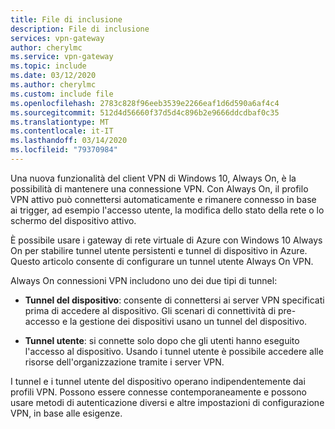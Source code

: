 ```yaml
---
title: File di inclusione
description: File di inclusione
services: vpn-gateway
author: cherylmc
ms.service: vpn-gateway
ms.topic: include
ms.date: 03/12/2020
ms.author: cherylmc
ms.custom: include file
ms.openlocfilehash: 2783c828f96eeb3539e2266eaf1d6d590a6af4c4
ms.sourcegitcommit: 512d4d56660f37d5d4c896b2e9666ddcdbaf0c35
ms.translationtype: MT
ms.contentlocale: it-IT
ms.lasthandoff: 03/14/2020
ms.locfileid: "79370984"
---
```

Una nuova funzionalità del client VPN di Windows 10, Always On, è la possibilità di mantenere una connessione VPN. Con Always On, il profilo VPN attivo può connettersi automaticamente e rimanere connesso in base ai trigger, ad esempio l'accesso utente, la modifica dello stato della rete o lo schermo del dispositivo attivo.

È possibile usare i gateway di rete virtuale di Azure con Windows 10 Always On per stabilire tunnel utente persistenti e tunnel di dispositivo in Azure. Questo articolo consente di configurare un tunnel utente Always On VPN.

Always On connessioni VPN includono uno dei due tipi di tunnel:

* **Tunnel del dispositivo**: consente di connettersi ai server VPN specificati prima di accedere al dispositivo. Gli scenari di connettività di pre-accesso e la gestione dei dispositivi usano un tunnel del dispositivo.

* **Tunnel utente**: si connette solo dopo che gli utenti hanno eseguito l'accesso al dispositivo. Usando i tunnel utente è possibile accedere alle risorse dell'organizzazione tramite i server VPN.

I tunnel e i tunnel utente del dispositivo operano indipendentemente dai profili VPN. Possono essere connesse contemporaneamente e possono usare metodi di autenticazione diversi e altre impostazioni di configurazione VPN, in base alle esigenze.
